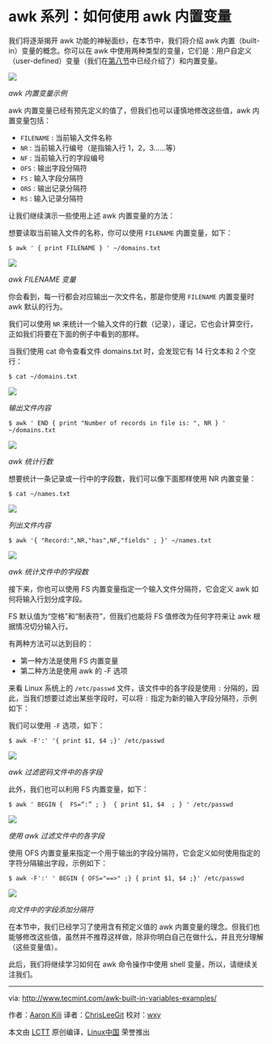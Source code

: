 awk 系列：如何使用 awk 内置变量
=================================================

我们将逐渐揭开 awk 功能的神秘面纱，在本节中，我们将介绍 awk 内置（built-in）变量的概念。你可以在 awk 中使用两种类型的变量，它们是：用户自定义（user-defined）变量（我们在[第八节][1]中已经介绍了）和内置变量。

![](http://www.tecmint.com/wp-content/uploads/2016/07/Awk-Built-in-Variables-Examples.png)

*awk 内置变量示例*

awk 内置变量已经有预先定义的值了，但我们也可以谨慎地修改这些值，awk 内置变量包括：

- `FILENAME` : 当前输入文件名称
- `NR` : 当前输入行编号（是指输入行 1，2，3……等）
- `NF` : 当前输入行的字段编号
- `OFS` : 输出字段分隔符
- `FS` : 输入字段分隔符
- `ORS` : 输出记录分隔符
- `RS` : 输入记录分隔符

让我们继续演示一些使用上述 awk 内置变量的方法：

想要读取当前输入文件的名称，你可以使用 `FILENAME` 内置变量，如下：

```
$ awk ' { print FILENAME } ' ~/domains.txt 
```

![](http://www.tecmint.com/wp-content/uploads/2016/07/Awk-FILENAME-Variable.png)

*awk FILENAME 变量*

你会看到，每一行都会对应输出一次文件名，那是你使用 `FILENAME` 内置变量时 awk 默认的行为。

我们可以使用 `NR` 来统计一个输入文件的行数（记录），谨记，它也会计算空行，正如我们将要在下面的例子中看到的那样。

当我们使用 cat 命令查看文件 domains.txt 时，会发现它有 14 行文本和 2 个空行：

```
$ cat ~/domains.txt
```

![](http://www.tecmint.com/wp-content/uploads/2016/07/Print-Contents-of-File.png)

*输出文件内容*


```
$ awk ' END { print "Number of records in file is: ", NR } ' ~/domains.txt 
```

![](http://www.tecmint.com/wp-content/uploads/2016/07/Awk-Count-Number-of-Lines.png)

*awk 统计行数*

想要统计一条记录或一行中的字段数，我们可以像下面那样使用 NR 内置变量：

```
$ cat ~/names.txt
```

![](http://www.tecmint.com/wp-content/uploads/2016/07/List-File-Contents.png)

*列出文件内容*

```
$ awk '{ "Record:",NR,"has",NF,"fields" ; }' ~/names.txt
```

![](http://www.tecmint.com/wp-content/uploads/2016/07/Awk-Count-Number-of-Fields-in-File.png)

*awk 统计文件中的字段数*

接下来，你也可以使用 FS 内置变量指定一个输入文件分隔符，它会定义 awk 如何将输入行划分成字段。

FS 默认值为“空格”和“制表符”，但我们也能将 FS 值修改为任何字符来让 awk 根据情况切分输入行。

有两种方法可以达到目的：

- 第一种方法是使用 FS 内置变量
- 第二种方法是使用 awk 的 -F 选项

来看 Linux 系统上的 `/etc/passwd` 文件，该文件中的各字段是使用 `:` 分隔的，因此，当我们想要过滤出某些字段时，可以将 `:` 指定为新的输入字段分隔符，示例如下：

我们可以使用 `-F` 选项，如下：

```
$ awk -F':' '{ print $1, $4 ;}' /etc/passwd
```

![](http://www.tecmint.com/wp-content/uploads/2016/07/Awk-Filter-Fields-in-Password-File.png)

*awk 过滤密码文件中的各字段*

此外，我们也可以利用 FS 内置变量，如下：

```
$ awk ' BEGIN {  FS=“:” ; }  { print $1, $4  ; } ' /etc/passwd
```

![](http://www.tecmint.com/wp-content/uploads/2016/07/Filter-Fields-in-File-Using-Awk.png)

*使用 awk 过滤文件中的各字段*

使用 OFS 内置变量来指定一个用于输出的字段分隔符，它会定义如何使用指定的字符分隔输出字段，示例如下：

```
$ awk -F':' ' BEGIN { OFS="==>" ;} { print $1, $4 ;}' /etc/passwd
```

![](http://www.tecmint.com/wp-content/uploads/2016/07/Add-Separator-to-Field-in-File.png)

*向文件中的字段添加分隔符*

在本节中，我们已经学习了使用含有预定义值的 awk 内置变量的理念。但我们也能够修改这些值，虽然并不推荐这样做，除非你明白自己在做什么，并且充分理解（这些变量值）。

此后，我们将继续学习如何在 awk 命令操作中使用 shell 变量，所以，请继续关注我们。

--------------------------------------------------------------------------------

via: http://www.tecmint.com/awk-built-in-variables-examples/

作者：[Aaron Kili][a]
译者：[ChrisLeeGit](https://github.com/chrisleegit)
校对：[wxy](https://github.com/wxy)

本文由 [LCTT](https://github.com/LCTT/TranslateProject) 原创编译，[Linux中国](https://linux.cn/) 荣誉推出

[a]: http://www.tecmint.com/author/aaronkili/
[1]: https://linux.cn/article-7650-1.html
